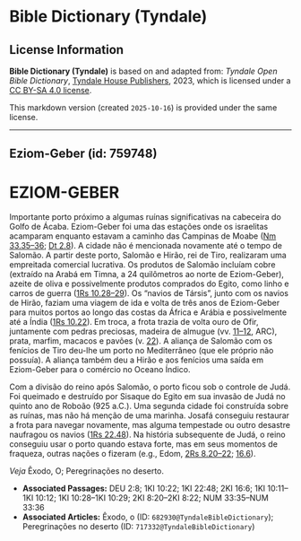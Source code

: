 # Bible Dictionary (Tyndale)

## License Information

**Bible Dictionary (Tyndale)** is based on and adapted from: _Tyndale Open Bible Dictionary_, [Tyndale House Publishers](https://tyndaleopenresources.com/), 2023, which is licensed under a [CC BY-SA 4.0 license](https://creativecommons.org/licenses/by-sa/4.0/legalcode.en).

This markdown version (created `2025-10-16`) is provided under the same license.



--------------------------------

## Eziom-Geber (id: 759748)

EZIOM\-GEBER
============

Importante porto próximo a algumas ruínas significativas na cabeceira do Golfo de Ácaba. Eziom\-Geber foi uma das estações onde os israelitas acamparam enquanto estavam a caminho das Campinas de Moabe ([Nm 33\.35–36](https://ref.ly/Num33:35-Num33:36); [Dt 2\.8](https://ref.ly/Deut2:8)). A cidade não é mencionada novamente até o tempo de Salomão. A partir deste porto, Salomão e Hirão, rei de Tiro, realizaram uma empreitada comercial lucrativa. Os produtos de Salomão incluíam cobre (extraído na Arabá em Timna, a 24 quilômetros ao norte de Eziom\-Geber), azeite de oliva e possivelmente produtos comprados do Egito, como linho e carros de guerra ([1Rs 10\.28–29](https://ref.ly/1Kgs10:28-1Kgs10:29)). Os “navios de Társis”, junto com os navios de Hirão, faziam uma viagem de ida e volta de três anos de Eziom\-Geber para muitos portos ao longo das costas da África e Arábia e possivelmente até a Índia ([1Rs 10\.22](https://ref.ly/1Kgs10:22)). Em troca, a frota trazia de volta ouro de Ofir, juntamente com pedras preciosas, madeira de almugue (vv. [11–12](https://ref.ly/1Kgs10:11-1Kgs10:12), ARC), prata, marfim, macacos e pavões (v. [22](https://ref.ly/1Kgs10:22)). A aliança de Salomão com os fenícios de Tiro deu\-lhe um porto no Mediterrâneo (que ele próprio não possuía). A aliança também deu a Hirão e aos fenícios uma saída em Eziom\-Geber para o comércio no Oceano Índico.

Com a divisão do reino após Salomão, o porto ficou sob o controle de Judá. Foi queimado e destruído por Sisaque do Egito em sua invasão de Judá no quinto ano de Roboão (925 a.C.). Uma segunda cidade foi construída sobre as ruínas, mas não há menção de uma marinha. Josafá conseguiu restaurar a frota para navegar novamente, mas alguma tempestade ou outro desastre naufragou os navios ([1Rs 22\.48](https://ref.ly/1Kgs22:48)). Na história subsequente de Judá, o reino conseguiu usar o porto quando estava forte, mas em seus momentos de fraqueza, outras nações o fizeram (e.g., Edom, [2Rs 8\.20–22](https://ref.ly/2Kgs8:20-2Kgs8:22); [16\.6](https://ref.ly/2Kgs16:6)). 

*Veja* Êxodo, O; Peregrinações no deserto.

* **Associated Passages:** DEU 2:8; 1KI 10:22; 1KI 22:48; 2KI 16:6; 1KI 10:11–1KI 10:12; 1KI 10:28–1KI 10:29; 2KI 8:20–2KI 8:22; NUM 33:35–NUM 33:36
* **Associated Articles:** Êxodo, o (ID: `682930@TyndaleBibleDictionary`); Peregrinações no deserto (ID: `717332@TyndaleBibleDictionary`)

